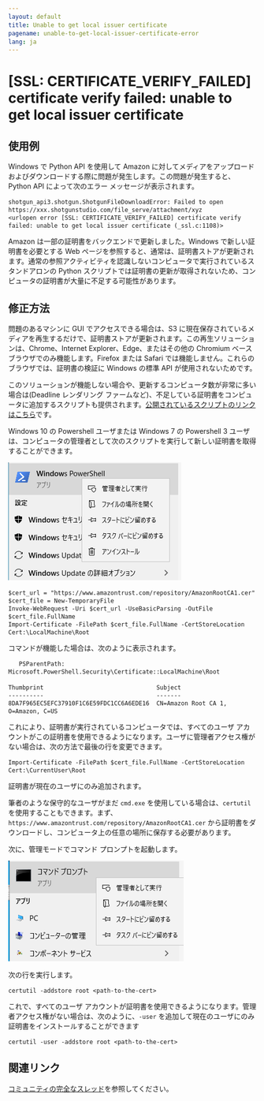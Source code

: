 ```yaml
---
layout: default
title: Unable to get local issuer certificate
pagename: unable-to-get-local-issuer-certificate-error
lang: ja
---
```


# [SSL: CERTIFICATE_VERIFY_FAILED] certificate verify failed: unable to get local issuer certificate

## 使用例

Windows で Python API を使用して Amazon に対してメディアをアップロードおよびダウンロードする際に問題が発生します。この問題が発生すると、Python API によって次のエラー メッセージが表示されます。

```
shotgun_api3.shotgun.ShotgunFileDownloadError: Failed to open https://xxx.shotgunstudio.com/file_serve/attachment/xyz
<urlopen error [SSL: CERTIFICATE_VERIFY_FAILED] certificate verify failed: unable to get local issuer certificate (_ssl.c:1108)>
```
Amazon は一部の証明書をバックエンドで更新しました。Windows で新しい証明書を必要とする Web ページを参照すると、通常は、証明書ストアが更新されます。通常の参照アクティビティを認識しないコンピュータで実行されているスタンドアロンの Python スクリプトでは証明書の更新が取得されないため、コンピュータの証明書が大量に不足する可能性があります。

## 修正方法

問題のあるマシンに GUI でアクセスできる場合は、S3 に現在保存されているメディアを再生するだけで、証明書ストアが更新されます。この再生ソリューションは、Chrome、Internet Explorer、Edge、またはその他の Chromium ベース ブラウザでのみ機能します。Firefox または Safari では機能しません。これらのブラウザでは、証明書の検証に Windows の標準 API が使用されないためです。

このソリューションが機能しない場合や、更新するコンピュータ数が非常に多い場合は(Deadline レンダリング ファームなど)、不足している証明書をコンピュータに追加するスクリプトも提供されます。[公開されているスクリプトのリンクはこちら](https://developer.shotgunsoftware.com/c593f0aa/)です。

Windows 10 の Powershell ユーザまたは Windows 7 の Powershell 3 ユーザは、コンピュータの管理者として次のスクリプトを実行して新しい証明書を取得することができます。

![Powershell](images/troubleshoot_powershell.png)

```
$cert_url = "https://www.amazontrust.com/repository/AmazonRootCA1.cer"
$cert_file = New-TemporaryFile
Invoke-WebRequest -Uri $cert_url -UseBasicParsing -OutFile $cert_file.FullName
Import-Certificate -FilePath $cert_file.FullName -CertStoreLocation Cert:\LocalMachine\Root
```

コマンドが機能した場合は、次のように表示されます。

```
   PSParentPath: Microsoft.PowerShell.Security\Certificate::LocalMachine\Root

Thumbprint                                Subject
----------                                -------
8DA7F965EC5EFC37910F1C6E59FDC1CC6A6EDE16  CN=Amazon Root CA 1, O=Amazon, C=US
```

これにより、証明書が実行されているコンピュータでは、すべてのユーザ アカウントがこの証明書を使用できるようになります。ユーザに管理者アクセス権がない場合は、次の方法で最後の行を変更できます。

```
Import-Certificate -FilePath $cert_file.FullName -CertStoreLocation Cert:\CurrentUser\Root
```

証明書が現在のユーザにのみ追加されます。

筆者のような保守的なユーザがまだ `cmd.exe` を使用している場合は、`certutil` を使用することもできます。まず、`https://www.amazontrust.com/repository/AmazonRootCA1.cer` から証明書をダウンロードし、コンピュータ上の任意の場所に保存する必要があります。

次に、管理モードでコマンド プロンプトを起動します。

![管理モード](images/troubleshoot_admin_mode.png)

次の行を実行します。

```
certutil -addstore root <path-to-the-cert>
```

これで、すべてのユーザ アカウントが証明書を使用できるようになります。管理者アクセス権がない場合は、次のように、`-user` を追加して現在のユーザにのみ証明書をインストールすることができます

```
certutil -user -addstore root <path-to-the-cert>
```

## 関連リンク

[コミュニティの完全なスレッド](https://community.shotgridsoftware.com/t/certificate-verify-failed-error-on-windows/8860)を参照してください。